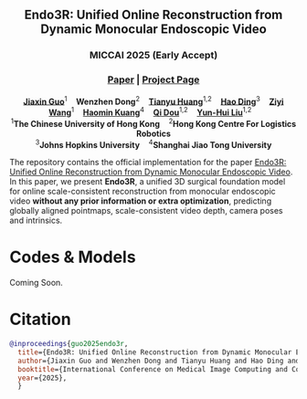 <p align="center">
  <h2 align="center">Endo3R: Unified Online Reconstruction from Dynamic Monocular Endoscopic Video</h2>
  <h3 align="center">MICCAI 2025 (Early Accept)</h3>  
  <h3 align="center"><a href="https://arxiv.org/abs/2504.03198">Paper</a> | <a href="https://wrld.github.io/Endo3R/">Project Page</a> </h3>
  <div align="center"></div>
  <p align="center">
    <a href="https://wrld.github.io/"><strong>Jiaxin Guo</strong></a><sup>1</sup>&nbsp;&nbsp;&nbsp;
    <strong>Wenzhen Dong</strong></a><sup>2</sup>&nbsp;&nbsp;&nbsp;
    <a href="https://scholar.google.com/citations?user=nhbSplwAAAAJ&hl=en"><strong>Tianyu Huang</strong></a><sup>1,2</sup>&nbsp;&nbsp;&nbsp;
    <a href="https://scholar.google.com/citations?user=NIP-G-cAAAAJ&hl=en"><strong>Hao Ding</strong></a><sup>3</sup>&nbsp;&nbsp;&nbsp;
    <a href="https://hk.linkedin.com/in/ziyi-wang-5ba98a167"><strong>Ziyi Wang</strong></a><sup>1</sup>&nbsp;&nbsp;&nbsp;
    <a href="https://scholar.google.com/citations?user=ra-BCykAAAAJ&hl=zh-CN"><strong>Haomin Kuang</strong></a><sup>4</sup>&nbsp;&nbsp;&nbsp;
    <a href="https://www.cse.cuhk.edu.hk/~qdou/"><strong>Qi Dou</strong></a><sup>1,2</sup>&nbsp;&nbsp;&nbsp;
    <a href="https://www4.mae.cuhk.edu.hk/peoples/liu-yun-hui/"><strong>Yun-Hui Liu</strong></a><sup>1,2</sup>&nbsp;&nbsp;&nbsp;
    <br />
    <sup>1</sup><strong>The Chinese University of Hong Kong</strong>    <sup>2</sup><strong>Hong Kong Centre For Logistics Robotics</strong><br>
<sup>3</sup><strong>Johns Hopkins University</strong>    <sup>4</sup><strong>Shanghai Jiao Tong University</strong>
  </p>
</p>


The repository contains the official implementation for the paper [Endo3R: Unified Online Reconstruction from Dynamic Monocular Endoscopic Video](https://arxiv.org/abs/2504.03198). In this paper, we present <b>Endo3R</b>, a unified 3D surgical foundation model for online scale-consistent reconstruction from monocular endoscopic video <b>without any prior information or extra optimization</b>, predicting globally aligned pointmaps, scale-consistent video depth, camera poses and intrinsics.

# Codes & Models
Coming Soon.

# Citation
``` bibtex
@inproceedings{guo2025endo3r,
  title={Endo3R: Unified Online Reconstruction from Dynamic Monocular Endoscopic Video}, 
  author={Jiaxin Guo and Wenzhen Dong and Tianyu Huang and Hao Ding and Ziyi Wang and Haomin Kuang and Qi Dou and Yun-Hui Liu},
  booktitle={International Conference on Medical Image Computing and Computer-Assisted Intervention},
  year={2025},
  }
```